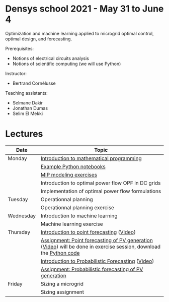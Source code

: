 # Densys school 2021 - May 31 to June 4

Optimization and machine learning applied to microgrid optimal control, optimal design, and forecasting.

Prerequisites: 
 - Notions of electrical circuits analysis
 - Notions of scientific computing (we will use Python)

Instructor: 
 - Bertrand Cornélusse

Teaching assistants:
 - Selmane Dakir
 - Jonathan Dumas
 - Selim El Mekki

# Lectures 

| Date | Topic |
| --- | --- |
| Monday | [Introduction to mathematical programming](pdf/intro_math_programming_v2.pdf)  |
|               | [Example Python notebooks](notebooks/) |
|               | [MIP modeling exercises](pdf/MIP_exercises.pdf) |
|               | Introduction to optimal power flow OPF in DC grids |
|               | Implementation of optimal power flow formulations |
| Tuesday | Operationnal planning  |
|               |Operationnal planning exercise |
| Wednesday | Introduction to machine learning  |
|               | Machine learning exercise |
| Thursday | [Introduction to point forecasting](https://orbi.uliege.be/bitstream/2268/252530/1/2020-ELEN0445-1-microgrids-forecasting-lesson-1.pdf) ([Video](https://www.youtube.com/channel/UCpgd8WMQXcXkMw1KCsXdPhA))   |
|               | [Assignment: Point forecasting of PV generation](https://orbi.uliege.be/bitstream/2268/260337/1/2020-ELEN0445-1-microgrids-forecasting-assignement.pdf) ([Video](https://youtu.be/lppy-atOisM)) will be done in exercise session, download the [Python code](notebooks/assignment_files.tar.gz)|
|               | [Introduction to Probabilistic Forecasting](https://orbi.uliege.be/bitstream/2268/252531/1/2020-ELEN0445-1-microgrids-forecasting-lesson-2.pdf)  ([Video](https://youtu.be/-I_uPhs76Xk))   |
|               | [Assignment: Probabilistic forecasting of PV generation](https://orbi.uliege.be/bitstream/2268/260337/1/2020-ELEN0445-1-microgrids-forecasting-assignement.pdf) |
| Friday | Sizing a microgrid |
|               | Sizing assignment |
